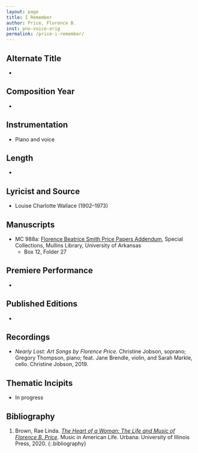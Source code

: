 ```yaml
---
layout: page
title: I Remember
author: Price, Florence B.
inst: pno-voice-orig
permalink: /price-i-remember/
---
```


## Alternate Title
- 

## Composition Year
- 

## Instrumentation
- Piano and voice

## Length
- 

## Lyricist and Source
- Louise Charlotte Wallace (1902&ndash;1973)

## Manuscripts
- MC 988a: <a href="https://uark.as.atlas-sys.com/repositories/2/resources/1522" target="_blank">Florence Beatrice Smith Price Papers Addendum</a>, Special Collections, Mullins Library, University of Arkansas
    * Box 12, Folder 27

## Premiere Performance
- 

## Published Editions
- 

## Recordings
- *Nearly Lost: Art Songs by Florence Price.* Christine Jobson, soprano; Gregory Thompson, piano; feat. Jane Brendle, violin, and Sarah Markle, cello. Christine Jobson, 2019.

## Thematic Incipits
- In progress

## Bibliography
1. Brown, Rae Linda. <a href="https://www.worldcat.org/title/1122800180" target="_blank">*The Heart of a Woman: The Life and Music of Florence B. Price*</a>. Music in American Life. Urbana: University of Illinois Press, 2020.
{:.bibliography}
